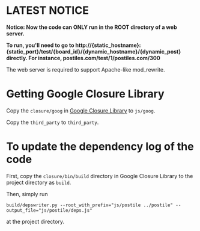 LATEST NOTICE
======
**Notice: Now the code can ONLY run in the ROOT directory of a web server.**

**To run, you'll need to go to http://{static_hostname}:{static_port}/test/{board_id}/{dynamic_hostname}/{dynamic_post} directly. For instance, postiles.com/test/1/postiles.com/300**

The web server is required to support Apache-like mod_rewrite.

Getting Google Closure Library
======

Copy the `closure/goog` in [Google Closure Library](https://code.google.com/p/closure-library/downloads/list) to `js/goog`.

Copy the `third_party` to `third_party`.

To update the dependency log of the code
======
First, copy the `closure/bin/build` directory in Google Closure Library to the project directory as `build`.

Then, simply run

`build/depswriter.py --root_with_prefix="js/postile ../postile" --output_file="js/postile/deps.js"`

at the project directory.
